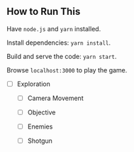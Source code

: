 ## How to Run This

Have `node.js` and `yarn` installed.

Install dependencies: `yarn install`.

Build and serve the code: `yarn start`.

Browse `localhost:3000` to play the game.




- [ ] Exploration
  - [ ] Camera Movement
  - [ ] Objective
  - [ ] Enemies
  - [ ] Shotgun

